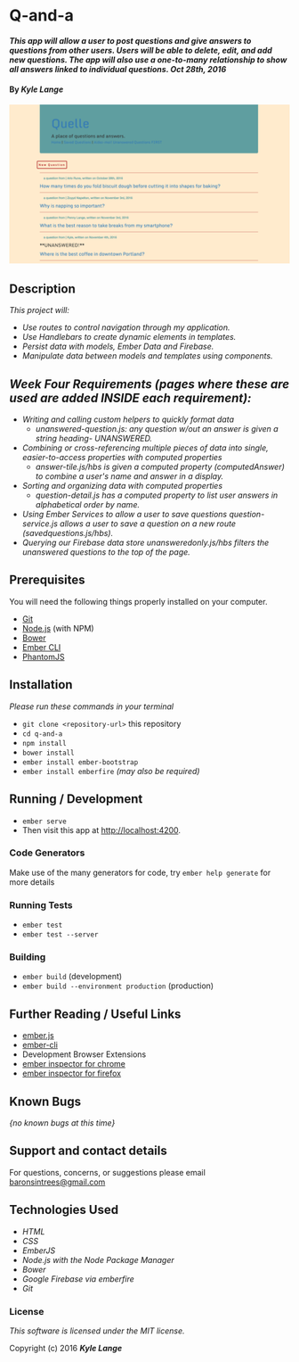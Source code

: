 # Q-and-a

#### _This app will allow a user to post questions and give answers to questions from other users.  Users will be able to delete, edit, and add new questions.  The app will also use a one-to-many relationship to show all answers linked to individual questions.  Oct 28th, 2016_

#### By _**Kyle Lange**_

![screenshot](quelle-screen.png)

## Description

_This project will:_

* _Use routes to control navigation through my application._
* _Use Handlebars to create dynamic elements in templates._
* _Persist data with models, Ember Data and Firebase._
* _Manipulate data between models and templates using components._

## _Week Four Requirements (pages where these are used are added INSIDE each requirement):_

* _Writing and calling custom helpers to quickly format data_
    * _unanswered-question.js: any question w/out an answer is given a string heading- UNANSWERED._
* _Combining or cross-referencing multiple pieces of data into single, easier-to-access properties with computed properties_
    * _answer-tile.js/hbs is given a computed property (computedAnswer) to combine a user's name and answer in a display._
* _Sorting and organizing data with computed properties_
    * _question-detail.js has a computed property to list user answers in alphabetical order by name._
* _Using Ember Services to allow a user to save questions_
    _question-service.js allows a user to save a question on a new route (savedquestions.js/hbs)._
* _Querying our Firebase data store_
  _unansweredonly.js/hbs filters the unanswered questions to the top of the page._

## Prerequisites

You will need the following things properly installed on your computer.

* [Git](http://git-scm.com/)
* [Node.js](http://nodejs.org/) (with NPM)
* [Bower](http://bower.io/)
* [Ember CLI](http://ember-cli.com/)
* [PhantomJS](http://phantomjs.org/)

## Installation

_Please run these commands in your terminal_

* `git clone <repository-url>` this repository
* `cd q-and-a`
* `npm install`
* `bower install`
* `ember install ember-bootstrap`
* `ember install emberfire` _(may also be required)_

## Running / Development

* `ember serve`
* Then visit this app at [http://localhost:4200](http://localhost:4200).

### Code Generators

Make use of the many generators for code, try `ember help generate` for more details

### Running Tests

* `ember test`
* `ember test --server`

### Building

* `ember build` (development)
* `ember build --environment production` (production)


## Further Reading / Useful Links

* [ember.js](http://emberjs.com/)
* [ember-cli](http://ember-cli.com/)
* Development Browser Extensions
* [ember inspector for chrome](https://chrome.google.com/webstore/detail/ember-inspector/bmdblncegkenkacieihfhpjfppoconhi)
* [ember inspector for firefox](https://addons.mozilla.org/en-US/firefox/addon/ember-inspector/)

## Known Bugs

  _{no known bugs at this time}_

  ## Support and contact details

  For questions, concerns, or suggestions please email baronsintrees@gmail.com


## Technologies Used

  * _HTML_
  * _CSS_
  * _EmberJS_
  * _Node.js with the Node Package Manager_
  * _Bower_
  * _Google Firebase via emberfire_
  * _Git_


### License

  _This software is licensed under the MIT license._

  Copyright (c) 2016 **_Kyle Lange_**
